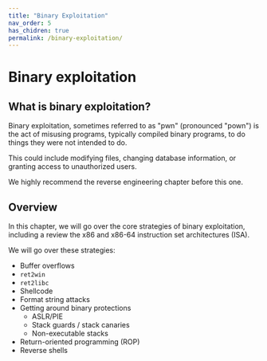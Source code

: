 ```yaml
---
title: "Binary Exploitation"
nav_order: 5
has_chidren: true
permalink: /binary-exploitation/
---
```

# Binary exploitation

## What is binary exploitation?

Binary exploitation, sometimes referred to as "pwn" (pronounced "pown") is the
act of misusing programs, typically compiled binary programs, to do things they
were not intended to do.

This could include modifying files, changing database information, or granting
access to unauthorized users.

We highly recommend the reverse engineering chapter before this one.

## Overview

In this chapter, we will go over the core strategies of binary exploitation,
including a review the x86 and x86-64 instruction set architectures (ISA).

We will go over these strategies:
- Buffer overflows
- `ret2win`
- `ret2libc`
- Shellcode
- Format string attacks
- Getting around binary protections
    - ASLR/PIE
    - Stack guards / stack canaries
    - Non-executable stacks
- Return-oriented programming (ROP)
- Reverse shells
